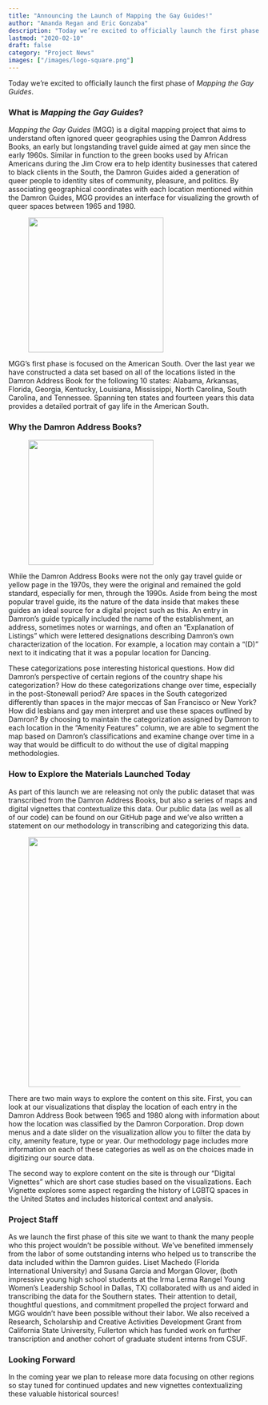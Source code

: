 ```yaml
---
title: "Announcing the Launch of Mapping the Gay Guides!"
author: "Amanda Regan and Eric Gonzaba"
description: "Today we’re excited to officially launch the first phase of _Mapping the Gay Guides_, a digital history mapping project that aims to understand ignored queer geographies using the Damron Address Books."
lastmod: "2020-02-10"
draft: false
category: "Project News"
images: ["/images/logo-square.png"]
---
```

Today we’re excited to officially launch the first phase of _Mapping the Gay Guides_.

### What is _Mapping the Gay Guides_?

_Mapping the Gay Guides_ (MGG) is a digital mapping project that aims to understand often ignored queer geographies using the Damron Address Books, an early but longstanding travel guide aimed at gay men since the early 1960s. Similar in function to the green books used by African Americans during the Jim Crow era to help identity businesses that catered to black clients in the South, the Damron Guides aided a generation of queer people to identity sites of community, pleasure, and politics. By associating geographical coordinates with each location mentioned within the Damron Guides, MGG provides an interface for visualizing the growth of queer spaces between 1965 and 1980.
<figure>
<img src="/dev/images/logo-square.png" class="image-left" style="width:270px;">
</figure>
MGG’s first phase is focused on the American South. Over the last year we have constructed a data set based on all of the locations listed in the Damron Address Book for the following 10 states: Alabama, Arkansas, Florida, Georgia, Kentucky, Louisiana, Mississippi, North Carolina, South Carolina, and Tennessee. Spanning ten states and fourteen years this data provides a detailed portrait of gay life in the American South.

### Why the Damron Address Books?
<figure>
<img src="/dev/images/damron-ad-1976.png" class="image-right" style="width:250px;">
</figure>
While the Damron Address Books were not the only gay travel guide or yellow page in the 1970s, they were the original and remained the gold standard, especially for men, through the 1990s. Aside from being the most popular travel guide, its the nature of the data inside that makes these guides an ideal source for a digital project such as this. An entry in Damron’s guide typically included the name of the establishment, an address, sometimes notes or warnings, and often an “Explanation of Listings” which were lettered designations describing Damron’s own characterization of the location. For example, a location may contain a “(D)” next to it indicating that it was a popular location for Dancing.

These categorizations pose interesting historical questions. How did Damron’s perspective of certain regions of the country shape his categorization? How do these categorizations change over time, especially in the post-Stonewall period? Are spaces in the South categorized differently than spaces in the major meccas of San Francisco or New York? How did lesbians and gay men interpret and use these spaces outlined by Damron? By choosing to maintain the categorization assigned by Damron to each location in the “Amenity Features” column, we are able to segment the map based on Damron’s classifications and examine change over time in a way that would be difficult to do without the use of digital mapping methodologies.

### How to Explore the Materials Launched Today

As part of this launch we are releasing not only the public dataset that was transcribed from the Damron Address Books, but also a series of maps and digital vignettes that contextualize this data. Our public data (as well as all of our code) can be found on our GitHub page and we’ve also written a statement on our methodology in transcribing and categorizing this data.
<figure>
<img src="/dev/images/launch-blog-map.png" class="image-left" style="width:500px;">
</figure>
There are two main ways to explore the content on this site. First, you can look at our visualizations that display the location of each entry in the Damron Address Book between 1965 and 1980 along with information about how the location was classified by the Damron Corporation. Drop down menus and a date slider on the visualization allow you to filter the data by city, amenity feature, type or year. Our methodology page includes more information on each of these categories as well as on the choices made in digitizing our source data.

The second way to explore content on the site is through our “Digital Vignettes” which are short case studies based on the visualizations. Each Vignette explores some aspect regarding the history of LGBTQ spaces in the United States and includes historical context and analysis.

### Project Staff
As we launch the first phase of this site we want to thank the many people who this project wouldn’t be possible without. We’ve benefited immensely from the labor of some outstanding interns who helped us to transcribe the data included within the Damron guides. Liset Machedo (Florida International University) and Susana Garcia and Morgan Glover, (both impressive young high school students at the Irma Lerma Rangel Young Women’s Leadership School in Dallas, TX) collaborated with us and aided in transcribing the data for the Southern states. Their attention to detail, thoughtful questions, and commitment propelled the project forward and MGG wouldn’t have been possible without their labor. We also received a Research, Scholarship and Creative Activities Development Grant from California State University, Fullerton which has funded work on further transcription and another cohort of graduate student interns from CSUF.

### Looking Forward
In the coming year we plan to release more data focusing on other regions so stay tuned for continued updates and new vignettes contextualizing these valuable historical sources!
